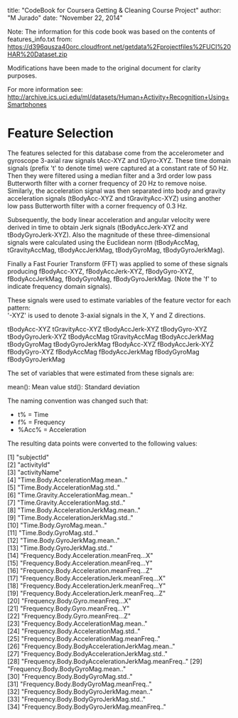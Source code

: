 
title: "CodeBook for Coursera Getting & Cleaning Course Project"
author: "M Jurado"
date: "November 22, 2014"

Note: The information for this code book was based on the contents of features_info.txt from: https://d396qusza40orc.cloudfront.net/getdata%2Fprojectfiles%2FUCI%20HAR%20Dataset.zip

Modifications have been made to the original document for clarity purposes.

For more information see: http://archive.ics.uci.edu/ml/datasets/Human+Activity+Recognition+Using+Smartphones 


Feature Selection 
=================

The features selected for this database come from the accelerometer and gyroscope 3-axial raw signals tAcc-XYZ and tGyro-XYZ. These time domain signals (prefix 't' to denote time) were captured at a constant rate of 50 Hz. Then they were filtered using a median filter and a 3rd order low pass Butterworth filter with a corner frequency of 20 Hz to remove noise. Similarly, the acceleration signal was then separated into body and gravity acceleration signals (tBodyAcc-XYZ and tGravityAcc-XYZ) using another low pass Butterworth filter with a corner frequency of 0.3 Hz. 

Subsequently, the body linear acceleration and angular velocity were derived in time to obtain Jerk signals (tBodyAccJerk-XYZ and tBodyGyroJerk-XYZ). Also the magnitude of these three-dimensional signals were calculated using the Euclidean norm (tBodyAccMag, tGravityAccMag, tBodyAccJerkMag, tBodyGyroMag, tBodyGyroJerkMag). 

Finally a Fast Fourier Transform (FFT) was applied to some of these signals producing fBodyAcc-XYZ, fBodyAccJerk-XYZ, fBodyGyro-XYZ, fBodyAccJerkMag, fBodyGyroMag, fBodyGyroJerkMag. (Note the 'f' to indicate frequency domain signals). 

These signals were used to estimate variables of the feature vector for each pattern:  
'-XYZ' is used to denote 3-axial signals in the X, Y and Z directions.

tBodyAcc-XYZ
tGravityAcc-XYZ
tBodyAccJerk-XYZ
tBodyGyro-XYZ
tBodyGyroJerk-XYZ
tBodyAccMag
tGravityAccMag
tBodyAccJerkMag
tBodyGyroMag
tBodyGyroJerkMag
fBodyAcc-XYZ
fBodyAccJerk-XYZ
fBodyGyro-XYZ
fBodyAccMag
fBodyAccJerkMag
fBodyGyroMag
fBodyGyroJerkMag

The set of variables that were estimated from these signals are: 

mean(): Mean value
std(): Standard deviation

The naming convention was changed such that:
- t% = Time
- f% = Frequency
- %Acc% = Acceleration

The resulting data points were converted to the following values:

 [1] "subjectId"                                        
 [2] "activityId"                                       
 [3] "activityName"                                     
 [4] "Time.Body.AccelerationMag.mean.."                 
 [5] "Time.Body.AccelerationMag.std.."                  
 [6] "Time.Gravity.AccelerationMag.mean.."              
 [7] "Time.Gravity.AccelerationMag.std.."               
 [8] "Time.Body.AccelerationJerkMag.mean.."             
 [9] "Time.Body.AccelerationJerkMag.std.."              
[10] "Time.Body.GyroMag.mean.."                         
[11] "Time.Body.GyroMag.std.."                          
[12] "Time.Body.GyroJerkMag.mean.."                     
[13] "Time.Body.GyroJerkMag.std.."                      
[14] "Frequency.Body.Acceleration.meanFreq...X"         
[15] "Frequency.Body.Acceleration.meanFreq...Y"         
[16] "Frequency.Body.Acceleration.meanFreq...Z"         
[17] "Frequency.Body.AccelerationJerk.meanFreq...X"     
[18] "Frequency.Body.AccelerationJerk.meanFreq...Y"     
[19] "Frequency.Body.AccelerationJerk.meanFreq...Z"     
[20] "Frequency.Body.Gyro.meanFreq...X"                 
[21] "Frequency.Body.Gyro.meanFreq...Y"                 
[22] "Frequency.Body.Gyro.meanFreq...Z"                 
[23] "Frequency.Body.AccelerationMag.mean.."            
[24] "Frequency.Body.AccelerationMag.std.."             
[25] "Frequency.Body.AccelerationMag.meanFreq.."        
[26] "Frequency.Body.BodyAccelerationJerkMag.mean.."    
[27] "Frequency.Body.BodyAccelerationJerkMag.std.."     
[28] "Frequency.Body.BodyAccelerationJerkMag.meanFreq.."
[29] "Frequency.Body.BodyGyroMag.mean.."                
[30] "Frequency.Body.BodyGyroMag.std.."                 
[31] "Frequency.Body.BodyGyroMag.meanFreq.."            
[32] "Frequency.Body.BodyGyroJerkMag.mean.."            
[33] "Frequency.Body.BodyGyroJerkMag.std.."             
[34] "Frequency.Body.BodyGyroJerkMag.meanFreq.." 